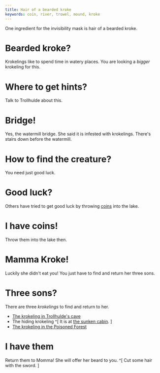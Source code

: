 ```yaml
---
title: Hair of a bearded kroke
keywords: coin, river, trowel, mound, kroke
---
```


One ingredient for the invisibility mask is hair of a bearded kroke.

# Bearded kroke?
Krokelings like to spend time in watery places. You are looking a *bigger* krokeling for this.

# Where to get hints?
Talk to Trollhulde about this.

# Bridge!
Yes, the watermill bridge. She said it is infested with krokelings. There's stairs down before the watermill.

# How to find the creature?
You need just good luck.

# Good luck?
Others have tried to get good luck by throwing [coins](060-coin.md) into the lake.

# I have coins!
Throw them into the lake then.

# Mamma Kroke!
Luckily she didn't eat you! You just have to find and return her three sons.

# Three sons?
There are three *krokelings* to find and return to her.
 - [The krokeling in Trollhulde's cave](../../150-krunk.md)
 - The hiding krokeling ^[ It is at [the sunken cabin](../../090-creature-sunken-cabin.md). ]
 - [The krokeling in the Poisoned Forest](../030-krokeling.md)

# I have them
Return them to Momma! She will offer her beard to you. ^[ Cut some hair with the sword. ]
